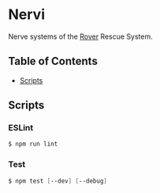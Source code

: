 # Nervi
Nerve systems of the [Rover](https://github.com/RescueOnWheels/Rover) Rescue System.

## Table of Contents
* [Scripts](#scripts)

## Scripts
### ESLint
```powershell
$ npm run lint
```

### Test
```powershell
$ npm test [--dev] [--debug]
```
